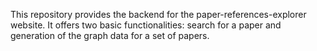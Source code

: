 This repository provides the backend for the paper-references-explorer website. It offers two basic functionalities: search for a paper and generation of the graph data for a set of papers.
